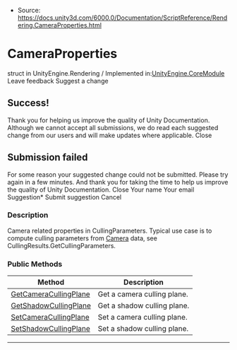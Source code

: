 * Source: https://docs.unity3d.com/6000.0/Documentation/ScriptReference/Rendering.CameraProperties.html

# CameraProperties
struct in UnityEngine.Rendering
/
Implemented in:[UnityEngine.CoreModule](https://docs.unity3d.com/6000.0/Documentation/ScriptReference/UnityEngine.CoreModule.html)
Leave feedback
Suggest a change
## Success!
Thank you for helping us improve the quality of Unity Documentation. Although we cannot accept all submissions, we do read each suggested change from our users and will make updates where applicable.
Close
## Submission failed
For some reason your suggested change could not be submitted. Please <a>try again</a> in a few minutes. And thank you for taking the time to help us improve the quality of Unity Documentation.
Close
Your name Your email Suggestion* Submit suggestion
Cancel
### Description
Camera related properties in CullingParameters.
Typical use case is to compute culling parameters from [Camera](https://docs.unity3d.com/6000.0/Documentation/ScriptReference/Camera.html) data, see CullingResults.GetCullingParameters.
### Public Methods
Method | Description  
---|---  
[GetCameraCullingPlane](https://docs.unity3d.com/6000.0/Documentation/ScriptReference/Rendering.CameraProperties.GetCameraCullingPlane.html) | Get a camera culling plane.  
[GetShadowCullingPlane](https://docs.unity3d.com/6000.0/Documentation/ScriptReference/Rendering.CameraProperties.GetShadowCullingPlane.html) | Get a shadow culling plane.  
[SetCameraCullingPlane](https://docs.unity3d.com/6000.0/Documentation/ScriptReference/Rendering.CameraProperties.SetCameraCullingPlane.html) | Set a camera culling plane.  
[SetShadowCullingPlane](https://docs.unity3d.com/6000.0/Documentation/ScriptReference/Rendering.CameraProperties.SetShadowCullingPlane.html) | Set a shadow culling plane.  
* * *
